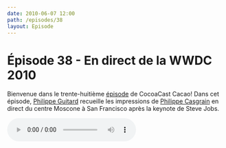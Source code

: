 ```yaml
---
date: 2010-06-07 12:00
path: /episodes/38
layout: Episode
---
```

# Épisode 38 - En direct de la WWDC 2010
<p>Bienvenue dans le trente-huitième <a href="https://cacaocast.com/media/cacaocast_38.mp3" title="CocoaCast Cacao Episode 38">épisode</a> de CocoaCast Cacao! Dans cet épisode, <a href="http://www.twitter.com/philippeguitard" title="Philippe Guitard sur Twitter">Philippe Guitard</a> recueille les impressions de <a href="http://www.twitter.com/philippec" title="Philippe Casgrain sur Twitter">Philippe Casgrain</a> en direct du centre Moscone à San Francisco après la keynote de Steve Jobs.
<p><audio controls><source src="https://cacaocast.com/media/cacaocast_38.mp3" type="audio/mpeg"><source src="https://cacaocast.com/media/cacaocast_38.mp3" type="audio/mp4">Votre navigateur ne supporte pas l'élément audio / Your browser does not support the audio element.</audio></p>  
